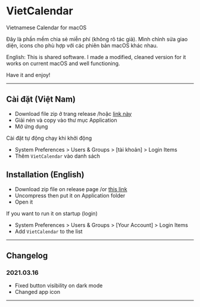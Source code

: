 # VietCalendar

Vietnamese Calendar for macOS

Đây là phần mềm chia sẻ miễn phí (không rõ tác giả). 
Mình chỉnh sửa giao diện, icons cho phù hợp với các phiên bản macOS khác nhau.

English: 
This is shared software. 
I made a modified, cleaned version for it works on current macOS and well functioning.


Have it and enjoy!


---

## Cài đặt (Việt Nam)

- Download file zip ở trang release /hoặc [link này](https://github.com/neikxd/VietCalendar/releases/download/20210316/VietCalendar.app.zip)
- Giải nén và copy vào thư mục Application
- Mở ứng dụng


Cài đặt tự động chạy khi khởi động

- System Preferences > Users & Groups > [tài khoản] > Login Items
- Thêm `VietCalendar` vào danh sách


## Installation (English)

- Download zip file on release page /or [this link](https://github.com/neikxd/VietCalendar/releases/download/20210316/VietCalendar.app.zip)
- Uncompress then put it on Application folder
- Open it


If you want to run it on startup (login)

- System Preferences > Users & Groups > [Your Account] > Login Items
- Add `VietCalendar` to the list


---

## Changelog

### 2021.03.16

- Fixed button visibility on dark mode
- Changed app icon

---
